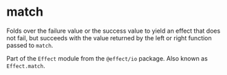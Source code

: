 # match

Folds over the failure value or the success value to yield an effect that
does not fail, but succeeds with the value returned by the left or right
function passed to `match`.

Part of the `Effect` module from the `@effect/io` package. Also known as `Effect.match`.
